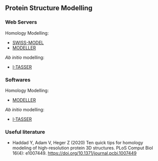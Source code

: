 ## Protein Structure Modelling

### Web Servers
Homology Modelling:
- [SWISS-MODEL](https://swissmodel.expasy.org/)
- [MODELLER](https://toolkit.tuebingen.mpg.de/tools/modeller)

*Ab initio* modelling:
- [I-TASSER](https://zhanglab.ccmb.med.umich.edu/I-TASSER/)

### Softwares
Homology Modelling:
- [MODELLER](https://salilab.org/modeller/)

*Ab initio* modelling:
- [I-TASSER](https://zhanglab.ccmb.med.umich.edu/I-TASSER/download/)

### Useful literature
- Haddad Y, Adam V, Heger Z (2020) Ten quick tips for homology modeling of high-resolution protein 3D structures. PLoS Comput Biol 16(4): e1007449. https://doi.org/10.1371/journal.pcbi.1007449
